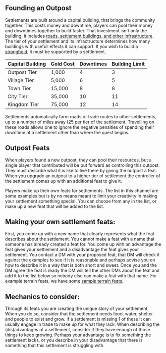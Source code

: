 ## Founding an Outpost
Settlements are built around a capital building, that brings the community together. 
This costs money and downtime, players can pool their money and downtimes together to build faster.
That investment isn't only the building, it includes [roads, settlement buildings, and other infrastructure](settlement_buildings.md).
The tier of your settlement and its infractructure determines how many buildings with usefull effects it can support.
If you wish to build a [stronghold](strongholds.md), it must be supported by a settlement.    

| Capital Building | Gold Cost | Downtimes | Building Limit | 
|:-----------------|:----------|:----------|:---------------|
| Outpost Tier     | 1,000     | 4         | 3              |
| Village Tier     | 5,000     | 6         | 5              | 
| Town Tier        | 15,000    | 8         | 8              | 
| City Tier        | 35,000    | 10        | 11             | 
| Kingdom Tier     | 75,000    | 12        | 14             |

Settlements automatically form roads or trade routes to other settlements, up to a number of miles away (25 per tier of the settlement.  Travelling on these roads allows one to ignore the negative penalties of spending their downtime at a settlement other than where the quest begins.

## Outpost Feats
When players found a new outpost, they can pool their resources, but a single player that contributed will be put forward as controlling this outpost.
They must describe what it is like to live there by giving the outpost a feat. When you upgrade an outpost to a higher tier of settlement the controller of the settlement comes up with an additional feat to give it.

Players make up their own feats for settlements. The list in this channel are some examples but is by no means meant to limit your creativity in making your settlement something special. You can choose from any in the list, or make up a new feat that will be added to the list. 

## Making your own settlement feats:
First, you come up with a new name that clearly represents what the feat describes about the settlement. You cannot make a feat with a name that someone has already created a feat for.
You come up with an advantage the feat gives your settlement and a disadvantage the feat gives your settlement. You contact a DM with your proposed feat, that DM will check it against the examples to see if it is reasonable and perhaps advise you on how to describe it in a way that is both short and sweet. Once you and the DM agree the feat is ready the DM will tell the other DMs about the feat and add it to the list below so nobody else can make a feat with that name.
For example terrain feats, we have some [sample terrain feats](example_terrain_feats.md).

## Mechanics to consider:
Through its feats you are creating the unique story of your settlement. When you do so, consider that the settlement needs food, water, shelter and people to exist and grow. If a settlement is missing 1 of these it can usually engage in trade to make up for what they lack.
When describing the (dis)advantages of a settlement, consider if they have enough of those things to keep growing. Perhaps your advantage is to fix something the settlement lacks, or you describe in your disadvantage that there is something that this settlement is struggling with.
